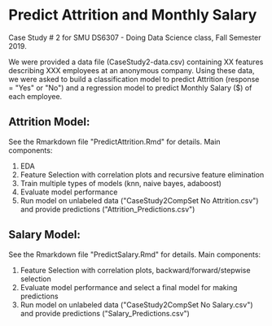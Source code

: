 # Predict Attrition and Monthly Salary

Case Study # 2 for SMU DS6307 - Doing Data Science class, Fall Semester 2019.

We were provided a data file (CaseStudy2-data.csv) containing XX features describing XXX employees at an anonymous company. Using these data, we were asked to build a classification model to predict Attrition (response = "Yes" or "No") and a regression model to predict Monthly Salary ($) of each employee. 

## Attrition Model:
See the Rmarkdown file "PredictAttrition.Rmd" for details. Main components:
1. EDA
2. Feature Selection with correlation plots and recursive feature elimination
3. Train multiple types of models (knn, naive bayes, adaboost)
4. Evaluate model performance
5. Run model on unlabeled data ("CaseStudy2CompSet No Attrition.csv") and provide predictions ("Attrition_Predictions.csv")

## Salary Model:
See the Rmarkdown file "PredictSalary.Rmd" for details. Main components:
1. Feature Selection with correlation plots, backward/forward/stepwise selection
2. Evaluate model performance and select a final model for making predictions
4. Run model on unlabeled data ("CaseStudy2CompSet No Salary.csv") and provide predictions ("Salary_Predictions.csv")

